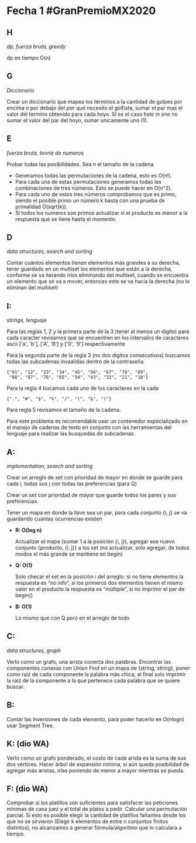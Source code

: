 # Fecha 1 \#GranPremioMX2020

## H

*dp, fuerza bruta, greedy*

dp en tiempo O(n)

## G

*Diccionario*

Crear un diccionario que mapea los términos a la cantidad de golpes por encima o por debajo del *par* que necesito el golfista, sumar el par mas el valor del termino obtenido para cada hoyo. Si es el caso *hole in one* no sumar el valor del par del hoyo, sumar unicamente uno (1).

## E
*fuerza bruta, teoria de numeros*

Probar todas las posibilidades. Sea $n$ el tamaño de la cadena.
* Generamos todas las permutaciones de la cadena, esto es O(n!).
* Para cada una de estas permutaciones generamos todas las combinaciones de tres números. Esto se puede hacer en O(n^2).
* Para cada uno de estos tres números comprobamos que es primo, siendo el posible primo un número k basta con una prueba de primalidad O(sqrt(k)).
* Si todos los numeros son primos actualizar si el producto es menor a la respuesta que se tiene hasta el momento.

## D

*data structures, search and sorting*

Contar cuántos elementos tienen elementos más grandes a su derecha, tener guardado en un multiset los elementos que están a la derecha, conforme se va iterando irlos eliminando del multiset, cuando se encuentra un elemento que se va a mover, entonces este se va hacia la derecha (no lo eliminan del multiset)

## I:
*strings, lenguaje*

Para las reglas 1, 2 y la primera parte de la 3 (tener al menos un digito) para cada caracter revisamos que se encuentren en los intervalos de caracteres ascii ['a', 'b'], ['A', 'B'] y ['0', '9'] respectivamente

Para la segunda parte de la regla 3 (no dos digitos consecutivos) buscamos todas las subcadenas invaalidas dentro de la contraseña
  ```
  {"01", "12", "23", "34", "45", "56", "67", "78", "89",
   "98", "87", "76", "65", "54", "43", "32", "21", "10"}
  ```
  
Para la regla 4 bucamos cada uno de los caracteres en la cada
  ```
  {".", "#", "$", "%", "/", "(", "&", ")"}
  ```
  
Para regla 5 revisamos el tamaño de la cadena.

Para este problema es recomendable usar un contenedor especializado en el manejo de cadenas de texto en conjunto con las herramientas del lenguaje para realizar las busquedas de subcadenas.
  

## A:

*implementation, search and sorting*

Crear un arreglo de set con prioridad de mayor en donde se guarde para cada i, todas sus j con todas las preferencias (para Q)

Crear un set con prioridad de mayor que guarde todos los pares y sus preferencias.

Tener un mapa en donde la llave sea un par, para cada conjunto  {i, j} se va guardando cuantas ocurrencias existen

* **R: O(log n)**

  Actualizar el mapa (sumar 1 a la posición {i, j}), agregar ese nuevo conjunto {producto, {i, j}} a los set (no actualizar, solo agregar, de todos modos el más grande se mantiene en begin)

* **Q: O(1)**

  Solo checar el set en la posición i del arreglo: si no tiene elementos la respuesta es “no info”, si los primeros dos elementos tienen el mismo valor en el producto la respuesta es “múltiple”, si no imprimir el par de begin()

* **B: O(1)**

  Lo mismo que con Q pero en el arreglo de todo

## C:
*data structures, graph*

Verlo como un grafo, una arista conecta dos palabras. Encontrar las componentes conexas con Union Find en un mapa de {string, string}, poner como raíz de cada componente la palabra más chica, al final solo imprimir la raíz de la componente a la que pertenece cada palabra que se quiere buscar.

## B:

Contar las inversiones de cada elemento, para poder hacerlo en O(nlogn) usar Segment Tree.

## K: (dio WA)

Verlo como un grafo ponderado, el costo de cada arista es la suma de sus dos vértices.
Hacer árbol de expansión mínima, si aún queda posibilidad de agregar más aristas, irlas poniendo de menor a mayor mientras se pueda.

## F: (dio WA)

Comprobar si los platillos son suficientes para satisfacer las peticiones mínimas de casa juez y el total de platos a pedir. Calcular una permutación parcial. Si esto es posible elegir la cantidad de platillos faltantes desde los que no se sirvieron (Elegir k elementos de entre n conjuntos finitos distintos), no alcanzamos a generar fórmula/algoritmo que lo calculara a tiempo.
